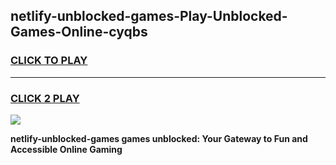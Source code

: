 
## netlify-unblocked-games-Play-Unblocked-Games-Online-cyqbs
<h3>
<a href="https://premium76.site?title=netlify-unblocked-games&ref=25A">CLICK TO PLAY</a></h3>
<hr>

<h3>
<a href="https://premium76.site?title=netlify-unblocked-games&ref=25A">CLICK 2 PLAY</a>
  
</h3>

<a href="https://premium76.site?title=netlify-unblocked-games&ref=25A"><img src="https://clearcache.store/games.png"></a>


**netlify-unblocked-games games unblocked: Your Gateway to Fun and Accessible Online Gaming**
